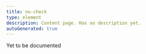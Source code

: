 ```yaml
---
title: nu-check
type: element
description: Content page. Has no description yet.
autoGenerated: true
---
```


Yet to be documented